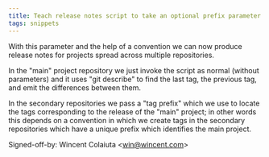 ```yaml
---
title: Teach release notes script to take an optional prefix parameter (buildtools, d78a5bf)
tags: snippets
---
```


With this parameter and the help of a convention we can now produce release notes for projects spread across multiple repositories.

In the "main" project repository we just invoke the script as normal (without parameters) and it uses "git describe" to find the last tag, the previous tag, and emit the differences between them.

In the secondary repositories we pass a "tag prefix" which we use to locate the tags corresponding to the release of the "main" project; in other words this depends on a convention in which we create tags in the secondary repositories which have a unique prefix which identifies the main project.

Signed-off-by: Wincent Colaiuta &lt;win@wincent.com&gt;
